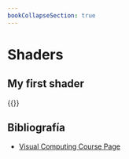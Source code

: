 ```yaml
---
bookCollapseSection: true
---
```


# Shaders

## My first shader

{{<p5-iframe sketch="/VisualComputing/sketches/workshop3/firstShader/sketch.js"  lib1="https://cdn.jsdelivr.net/gh/VisualComputing/p5.treegl/p5.treegl.js" width="500" height="500" >}}


## Bibliografía

- [Visual Computing Course Page](https://visualcomputing.github.io/)

